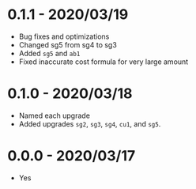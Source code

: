 # 0.1.1 - 2020/03/19
* Bug fixes and optimizations
* Changed sg5 from sg4 to sg3
* Added `sg5` and `ab1`
* Fixed inaccurate cost formula for very large amount
# 0.1.0 - 2020/03/18
* Named each upgrade
* Added upgrades `sg2`, `sg3`, `sg4`, `cu1`, and `sg5`.
# 0.0.0 - 2020/03/17
* Yes